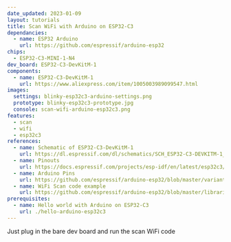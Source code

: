 ```yaml
---
date_updated: 2023-01-09
layout: tutorials
title: Scan WiFi with Arduino on ESP32-C3
dependancies:
  - name: ESP32 Arduino
    url: https://github.com/espressif/arduino-esp32
chips:
  - ESP32-C3-MINI-1-N4
dev_board: ESP32-C3-DevKitM-1
components:
  - name: ESP32-C3-DevKitM-1
    url: https://www.aliexpress.com/item/1005003989099547.html
images:
  settings: blinky-esp32c3-arduino-settings.png
  prototype: blinky-esp32c3-prototype.jpg
  console: scan-wifi-arduino-esp32c3.png
features:
  - scan
  - wifi
  - esp32c3
references:
  - name: Schematic of ESP32-C3-DevKitM-1
    url: https://dl.espressif.com/dl/schematics/SCH_ESP32-C3-DEVKITM-1_V1_20200915A.pdf
  - name: Pinouts
    url: https://docs.espressif.com/projects/esp-idf/en/latest/esp32c3/hw-reference/esp32c3/user-guide-devkitm-1.html#pin-layout
  - name: Arduino Pins
    url: https://github.com/espressif/arduino-esp32/blob/master/variants/esp32c3/pins_arduino.h
  - name: WiFi Scan code example
    url: https://github.com/espressif/arduino-esp32/blob/master/libraries/WiFi/examples/WiFiScan/WiFiScan.ino
prerequisites:
  - name: Hello world with Arduino on ESP32-C3
    url: ./hello-arduino-esp32c3
---
```


Just plug in the bare dev board and run the scan WiFi code
